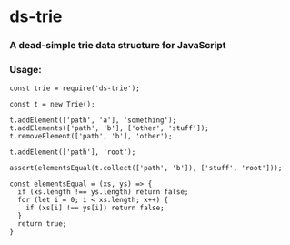 # ds-trie

### A dead-simple trie data structure for JavaScript

### Usage:

```
const trie = require('ds-trie');

const t = new Trie();

t.addElement(['path', 'a'], 'something');
t.addElements(['path', 'b'], ['other', 'stuff']);
t.removeElement(['path', 'b'], 'other');

t.addElement(['path'], 'root');

assert(elementsEqual(t.collect(['path', 'b']), ['stuff', 'root']));

const elementsEqual = (xs, ys) => {
  if (xs.length !== ys.length) return false;
  for (let i = 0; i < xs.length; x++) {
    if (xs[i] !== ys[i]) return false;
  }
  return true;
}
```

